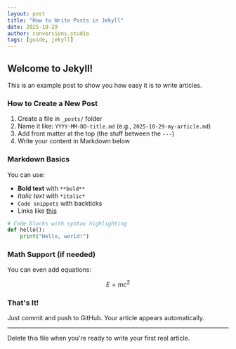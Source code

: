 ```yaml
---
layout: post
title: "How to Write Posts in Jekyll"
date: 2025-10-29
author: conversions.studio
tags: [guide, jekyll]
---
```


## Welcome to Jekyll!

This is an example post to show you how easy it is to write articles.

### How to Create a New Post

1. Create a file in `_posts/` folder
2. Name it like: `YYYY-MM-DD-title.md` (e.g., `2025-10-29-my-article.md`)
3. Add front matter at the top (the stuff between the `---`)
4. Write your content in Markdown below

### Markdown Basics

You can use:

- **Bold text** with `**bold**`
- *Italic text* with `*italic*`
- `Code snippets` with backticks
- Links like [this](https://conversions.studio)

```python
# Code blocks with syntax highlighting
def hello():
    print("Hello, world!")
```

### Math Support (if needed)

You can even add equations:

$$E = mc^2$$

### That's It!

Just commit and push to GitHub. Your article appears automatically.

---

Delete this file when you're ready to write your first real article.
